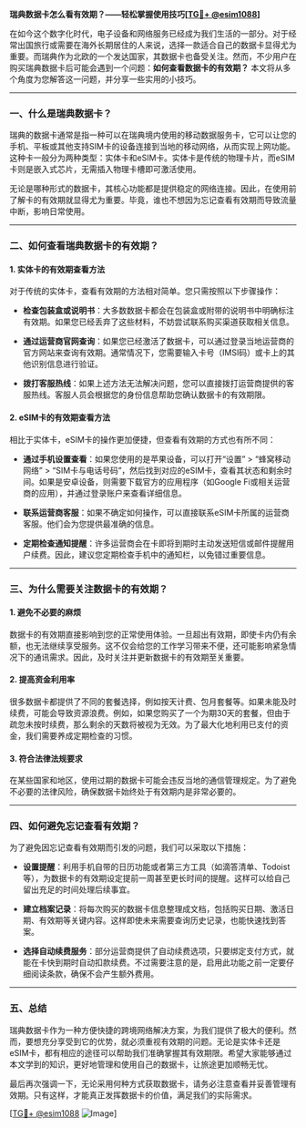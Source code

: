 **瑞典数据卡怎么看有效期？——轻松掌握使用技巧[[TG💪+ @esim1088](https://t.me/s/esim1088)]**

在如今这个数字化时代，电子设备和网络服务已经成为我们生活的一部分。对于经常出国旅行或需要在海外长期居住的人来说，选择一款适合自己的数据卡显得尤为重要。而瑞典作为北欧的一个发达国家，其数据卡也备受关注。然而，不少用户在购买瑞典数据卡后可能会遇到一个问题：**如何查看数据卡的有效期？** 本文将从多个角度为您解答这一问题，并分享一些实用的小技巧。

---

### 一、什么是瑞典数据卡？

瑞典的数据卡通常是指一种可以在瑞典境内使用的移动数据服务卡，它可以让您的手机、平板或其他支持SIM卡的设备连接到当地的移动网络，从而实现上网功能。这种卡一般分为两种类型：实体卡和eSIM卡。实体卡是传统的物理卡片，而eSIM卡则是嵌入式芯片，无需插入物理卡槽即可激活使用。

无论是哪种形式的数据卡，其核心功能都是提供稳定的网络连接。因此，在使用前了解卡的有效期就显得尤为重要。毕竟，谁也不想因为忘记查看有效期而导致流量中断，影响日常使用。

---

### 二、如何查看瑞典数据卡的有效期？

#### 1. 实体卡的有效期查看方法

对于传统的实体卡，查看有效期的方法相对简单。您只需按照以下步骤操作：

- **检查包装盒或说明书**：大多数数据卡都会在包装盒或附带的说明书中明确标注有效期。如果您已经丢弃了这些材料，不妨尝试联系购买渠道获取相关信息。
  
- **通过运营商官网查询**：如果您已经激活了数据卡，可以通过登录当地运营商的官方网站来查询有效期。通常情况下，您需要输入卡号（IMSI码）或卡上的其他识别信息进行验证。

- **拨打客服热线**：如果上述方法无法解决问题，您可以直接拨打运营商提供的客服热线。客服人员会根据您的身份信息帮助您确认数据卡的有效期限。

#### 2. eSIM卡的有效期查看方法

相比于实体卡，eSIM卡的操作更加便捷，但查看有效期的方式也有所不同：

- **通过手机设置查看**：如果您使用的是苹果设备，可以打开“设置” > “蜂窝移动网络” > “SIM卡与电话号码”，然后找到对应的eSIM卡，查看其状态和剩余时间。如果是安卓设备，则需要下载官方的应用程序（如Google Fi或相关运营商的应用），并通过登录账户来查看详细信息。

- **联系运营商客服**：如果不确定如何操作，可以直接联系eSIM卡所属的运营商客服。他们会为您提供最准确的信息。

- **定期检查通知提醒**：许多运营商会在卡即将到期时主动发送短信或邮件提醒用户续费。因此，建议您定期检查手机中的通知栏，以免错过重要信息。

---

### 三、为什么需要关注数据卡的有效期？

#### 1. 避免不必要的麻烦

数据卡的有效期直接影响到您的正常使用体验。一旦超出有效期，即使卡内仍有余额，也无法继续享受服务。这不仅会给您的工作学习带来不便，还可能影响紧急情况下的通讯需求。因此，及时关注并更新数据卡的有效期至关重要。

#### 2. 提高资金利用率

很多数据卡都提供了不同的套餐选择，例如按天计费、包月套餐等。如果未能及时续费，可能会导致资源浪费。例如，如果您购买了一个为期30天的套餐，但由于疏忽未按时续费，那么剩余的天数将被视为无效。为了最大化地利用已支付的资金，我们需要养成定期检查的习惯。

#### 3. 符合法律法规要求

在某些国家和地区，使用过期的数据卡可能会违反当地的通信管理规定。为了避免不必要的法律风险，确保数据卡始终处于有效期内是非常必要的。

---

### 四、如何避免忘记查看有效期？

为了避免因忘记查看有效期而引发的问题，我们可以采取以下措施：

- **设置提醒**：利用手机自带的日历功能或者第三方工具（如滴答清单、Todoist等），为数据卡的有效期设定提前一周甚至更长时间的提醒。这样可以给自己留出充足的时间处理后续事宜。

- **建立档案记录**：将每次购买的数据卡信息整理成文档，包括购买日期、激活日期、有效期等关键内容。这样即使未来需要查询历史记录，也能快速找到答案。

- **选择自动续费服务**：部分运营商提供了自动续费选项，只要绑定支付方式，就能在卡快到期时自动扣款续费。不过需要注意的是，启用此功能之前一定要仔细阅读条款，确保不会产生额外费用。

---

### 五、总结

瑞典数据卡作为一种方便快捷的跨境网络解决方案，为我们提供了极大的便利。然而，要想充分享受到它的优势，就必须重视有效期的问题。无论是实体卡还是eSIM卡，都有相应的途径可以帮助我们准确掌握其有效期限。希望大家能够通过本文学到的知识，更好地管理和使用自己的数据卡，让旅途更加顺畅无忧。

最后再次强调一下，无论采用何种方式获取数据卡，请务必注意查看并妥善管理有效期。只有这样，才能真正发挥数据卡的价值，满足我们的实际需求。

[[TG💪+ @esim1088](https://t.me/s/esim1088) ![Image](https://i.postimg.cc/4NQfJmqS/Snipaste-2025-05-13-00-14-12.png)]
